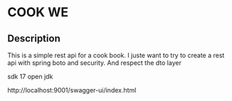 # COOK WE

## Description

This is a simple rest api for a cook book.
I juste want to try to create a rest api with spring boto and security. And respect the dto layer

sdk 17 open jdk

http://localhost:9001/swagger-ui/index.html

